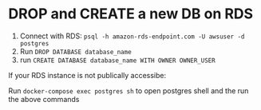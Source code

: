 # DROP and CREATE a new DB on RDS

1. Connect with RDS: `psql -h amazon-rds-endpoint.com -U awsuser -d postgres`
2. Run `DROP DATABASE database_name`
3. run `CREATE DATABASE database_name WITH OWNER OWNER_USER`

If your RDS instance is not publically accessibe:

Run `docker-compose exec postgres sh` to open postgres shell and the run the above commands

